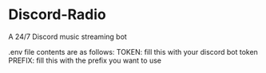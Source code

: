 # Discord-Radio
A 24/7 Discord music streaming bot

.env file contents are as follows:
TOKEN: fill this with your discord bot token
PREFIX: fill this with the prefix you want to use

